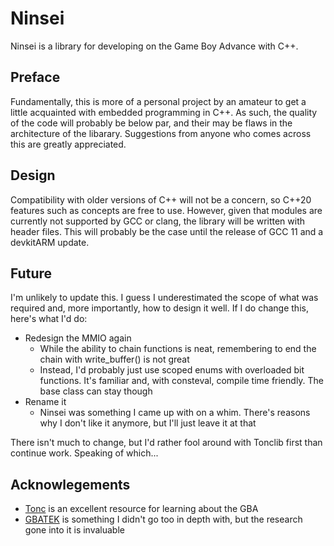 # Ninsei
Ninsei is a library for developing on the Game Boy Advance with C++.
## Preface
Fundamentally, this is more of a personal project by an amateur to get a little acquainted with embedded programming in C++.
As such, the quality of the code will probably be below par, and their may be flaws in the architecture of the libarary.
Suggestions from anyone who comes across this are greatly appreciated.
## Design
Compatibility with older versions of C++ will not be a concern, so C++20 features such as concepts are free to use.
However, given that modules are currently not supported by GCC or clang, the library will be written with header files.
This will probably be the case until the release of GCC 11 and a devkitARM update.
## Future
I'm unlikely to update this.
I guess I underestimated the scope of what was required and, more importantly, how to design it well.
If I do change this, here's what I'd do:
* Redesign the MMIO again
  * While the ability to chain functions is neat, remembering to end the chain with write_buffer() is not great
  * Instead, I'd probably just use scoped enums with overloaded bit functions.
It's familiar and, with consteval, compile time friendly.
The base class can stay though
* Rename it
  * Ninsei was something I came up with on a whim.
There's reasons why I don't like it anymore, but I'll just leave it at that

There isn't much to change, but I'd rather fool around with Tonclib first than continue work.
Speaking of which...
## Acknowlegements
* [Tonc](http://coranac.com/tonc/text/) is an excellent resource for learning about the GBA
* [GBATEK](http://problemkaputt.de/gbatek.htm) is something I didn't go too in depth with,
but the research gone into it is invaluable
